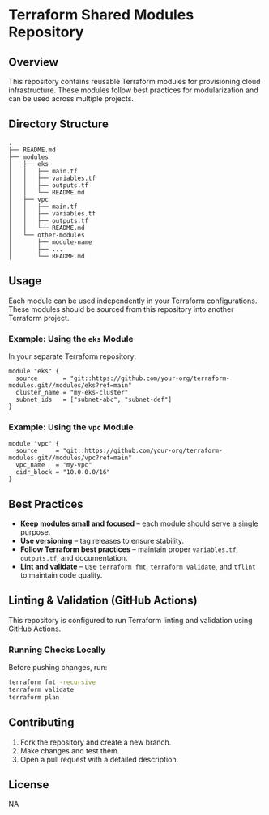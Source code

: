 # Terraform Shared Modules Repository

## Overview
This repository contains reusable Terraform modules for provisioning cloud infrastructure. These modules follow best practices for modularization and can be used across multiple projects.

## Directory Structure
```
.
├── README.md
├── modules
│   ├── eks
│   │   ├── main.tf
│   │   ├── variables.tf
│   │   ├── outputs.tf
│   │   └── README.md
│   ├── vpc
│   │   ├── main.tf
│   │   ├── variables.tf
│   │   ├── outputs.tf
│   │   └── README.md
│   └── other-modules
│       ├── module-name
│       ├── ...
│       └── README.md
```

## Usage
Each module can be used independently in your Terraform configurations. These modules should be sourced from this repository into another Terraform project.

### Example: Using the `eks` Module
In your separate Terraform repository:
```hcl
module "eks" {
  source       = "git::https://github.com/your-org/terraform-modules.git//modules/eks?ref=main"
  cluster_name = "my-eks-cluster"
  subnet_ids   = ["subnet-abc", "subnet-def"]
}
```

### Example: Using the `vpc` Module
```hcl
module "vpc" {
  source     = "git::https://github.com/your-org/terraform-modules.git//modules/vpc?ref=main"
  vpc_name   = "my-vpc"
  cidr_block = "10.0.0.0/16"
}
```

## Best Practices
- **Keep modules small and focused** – each module should serve a single purpose.
- **Use versioning** – tag releases to ensure stability.
- **Follow Terraform best practices** – maintain proper `variables.tf`, `outputs.tf`, and documentation.
- **Lint and validate** – use `terraform fmt`, `terraform validate`, and `tflint` to maintain code quality.

## Linting & Validation (GitHub Actions)
This repository is configured to run Terraform linting and validation using GitHub Actions.

### Running Checks Locally
Before pushing changes, run:
```sh
terraform fmt -recursive
terraform validate
terraform plan
```

## Contributing
1. Fork the repository and create a new branch.
2. Make changes and test them.
3. Open a pull request with a detailed description.

## License
NA
